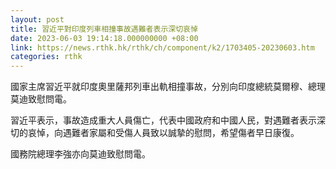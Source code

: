 ```yaml
---
layout: post
title: 習近平對印度列車相撞事故遇難者表示深切哀悼
date: 2023-06-03 19:14:18.000000000 +08:00
link: https://news.rthk.hk/rthk/ch/component/k2/1703405-20230603.htm
categories: rthk
---
```


國家主席習近平就印度奧里薩邦列車出軌相撞事故，分別向印度總統莫爾穆、總理莫迪致慰問電。

習近平表示，事故造成重大人員傷亡，代表中國政府和中國人民，對遇難者表示深切的哀悼，向遇難者家屬和受傷人員致以誠摯的慰問，希望傷者早日康復。

國務院總理李強亦向莫迪致慰問電。
